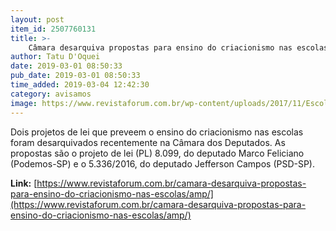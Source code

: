 ```yaml
---
layout: post
item_id: 2507760131
title: >-
    Câmara desarquiva propostas para ensino do criacionismo nas escolas
author: Tatu D'Oquei
date: 2019-03-01 08:50:33
pub_date: 2019-03-01 08:50:33
time_added: 2019-03-04 12:42:30
category: avisamos
image: https://www.revistaforum.com.br/wp-content/uploads/2017/11/Escola-sem-partido.jpg
---
```


Dois projetos de lei que preveem o ensino do criacionismo nas escolas foram desarquivados recentemente na Câmara dos Deputados. As propostas são o projeto de lei (PL) 8.099, do deputado Marco Feliciano (Podemos-SP) e o 5.336/2016, do deputado Jefferson Campos (PSD-SP).

**Link:** [https://www.revistaforum.com.br/camara-desarquiva-propostas-para-ensino-do-criacionismo-nas-escolas/amp/](https://www.revistaforum.com.br/camara-desarquiva-propostas-para-ensino-do-criacionismo-nas-escolas/amp/)

